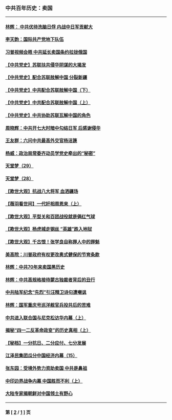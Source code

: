 ### 中共百年历史：卖国
---
#### [林辉： 中共优待洗脑日俘 内战中日军贡献大](../../pages/nf1176117/n13624644.md?09120430) 
#### [李天韵：国际共产党地下队伍](../../pages/nf1176117/n13611808.md?09120430) 
#### [习普视频会晤 中共延长卖国条约拉拢俄国](../../pages/nf1176117/n13060971.md?09120430) 
#### [【中共党史】苏联扶共侵华阴谋的大揭发](../../pages/nf1176117/n13056050.md?09120430) 
#### [【中共党史】配合苏联肢解中国 分裂新疆](../../pages/nf1176117/n13040700.md?09120430) 
#### [【中共党史】中共配合苏联肢解中国（下）](../../pages/nf1176117/n13035660.md?09120430) 
#### [【中共党史】中共配合苏联肢解中国（上）](../../pages/nf1176117/n13030262.md?09120430) 
#### [【中共党史】中共协助苏联瓦解中国的角色](../../pages/nf1176117/n13018109.md?09120430) 
#### [周晓辉：中共开七大时暗中勾结日军 后感谢侵华](../../pages/nf1176117/n12921960.md?09120430) 
#### [王友群：六问中共最高外交官杨洁篪](../../pages/nf1176117/n12836495.md?09120430) 
#### [杨威：政治局常委齐动员学党史牵出的“秘密”](../../pages/nf1176117/n12764642.md?09120430) 
#### [天堂梦（29）](../../pages/nf1176117/n12408465.md?09120430) 
#### [天堂梦（28）](../../pages/nf1176117/n12408309.md?09120430) 
#### [【欺世大观】抗战八大将军 血洒疆场](../../pages/nf1176117/n12357044.md?09120430) 
#### [【薇羽看世间】一代奸相周恩来（上）](../../pages/nf1176117/n12401109.md?09120430) 
#### [【欺世大观】平型关和百团战役就是俩红气球](../../pages/nf1176117/n12359157.md?09120430) 
#### [【欺世大观】杨虎城走钢丝 “英雄”跌入地狱](../../pages/nf1176117/n12358840.md?09120430) 
#### [【欺世大观】千古恨！张学良自称罪人中的罪魁](../../pages/nf1176117/n12358629.md?09120430) 
#### [美高院：川普政府有权更改奥式健保的节育条款](../../pages/nf1176117/n12242171.md?09120430) 
#### [林辉：中共70年来卖国黑历史](../../pages/nf1176117/n11552181.md?09120430) 
#### [林辉：中共高规格接待蒙古独裁者背后的丑行](../../pages/nf1176117/n11225005.md?09120430) 
#### [中共陆军纪念“先烈”引汪精卫诗句遭嘲讽](../../pages/nf1176117/n11153345.md?09120430) 
#### [林辉：国军重庆号巡洋舰官兵投共后的苦难](../../pages/nf1176117/n10997801.md?09120430) 
#### [中共进入联合国与尼克松访华内幕（上）](../../pages/nf1176117/n10138788.md?09120430) 
#### [揭秘“四一二反革命政变”的历史真相（上）](../../pages/nf1176117/n9996650.md?09120430) 
#### [【秘档】一分抗日、二分应付、七分发展](../../pages/nf1176117/n9331484.md?09120430) 
#### [江泽民集团瓜分中国经济内幕（15）](../../pages/nf1176117/n9268584.md?09120430) 
#### [张东园：受境外势力资助卖国 中共是鼻祖](../../pages/nf1176117/n9272480.md?09120430) 
#### [中印边界战争内幕 中国胜而不利（上）](../../pages/nf1176117/n9252458.md?09120430) 
#### [大陆专家揭朝鲜对中国领土有野心](../../pages/nf1176117/n9074056.md?09120430) 

---
#### 第 [ [2](./2.md?09120430) / [1](./1.md?09120430) ] 页

